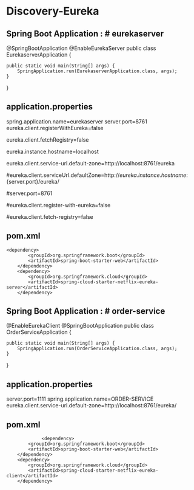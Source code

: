 # Discovery-Eureka

Spring Boot Application : # eurekaserver
-----------------------------------------

@SpringBootApplication
@EnableEurekaServer
public class EurekaserverApplication {

	public static void main(String[] args) {
		SpringApplication.run(EurekaserverApplication.class, args);
	}

}


application.properties
------------------------

spring.application.name=eurekaserver
server.port=8761
eureka.client.registerWithEureka=false

eureka.client.fetchRegistry=false

eureka.instance.hostname=localhost

eureka.client.service-url.default-zone=http://localhost:8761/eureka

#eureka.client.serviceUrl.defaultZone=http://${eureka.instance.hostname}:${server.port}/eureka/

#server.port=8761

#eureka.client.register-with-eureka=false

#eureka.client.fetch-registry=false

pom.xml
-----------
    <dependency>
			<groupId>org.springframework.boot</groupId>
			<artifactId>spring-boot-starter-web</artifactId>
		</dependency>
		<dependency>
			<groupId>org.springframework.cloud</groupId>
			<artifactId>spring-cloud-starter-netflix-eureka-server</artifactId>
		</dependency>
    

Spring Boot Application : # order-service
-----------------------------------------
@EnableEurekaClient
@SpringBootApplication
public class OrderServiceApplication {

	public static void main(String[] args) {
		SpringApplication.run(OrderServiceApplication.class, args);
	}
}

application.properties
------------------------

server.port=1111
spring.application.name=ORDER-SERVICE
eureka.client.service-url.default-zone=http://localhost:8761/eureka/

pom.xml
-------------------
                 <dependency>
			<groupId>org.springframework.boot</groupId>
			<artifactId>spring-boot-starter-web</artifactId>
		</dependency>
		<dependency>
			<groupId>org.springframework.cloud</groupId>
			<artifactId>spring-cloud-starter-netflix-eureka-client</artifactId>
		</dependency>
    
